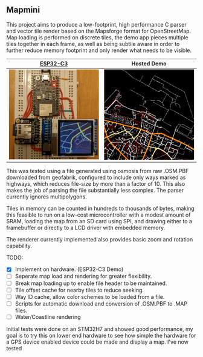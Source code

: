 ## Mapmini

This project aims to produce a low-footprint, high performance C parser and vector tile render based on the Mapsforge format for OpenStreetMap.
Map loading is performed on discrete tiles, the demo app pieces multiple tiles together in each frame, as well as being subtile aware in order to further reduce memory footprint and only render what needs to be visible.

[ESP32-C3](https://github.com/btheobald/mapmini_esp32c3) |  Hosted Demo
-------------------------|-------------------------
<img src=espc3.jpg alt="Example of the library running on an ESP32-C3" width="500">|![Example of a rendered map](example.png)

This was tested using a file generated using osmosis from raw .OSM.PBF downloaded from geofabrik, configured to include only ways marked as highways, which reduces file-size by more than a factor of 10. This also makes the job of parsing the file substantially less complex. The parser currently ignores multipolygons.

Tiles in memory can be counted in hundreds to thousands of bytes, making this feasible to run on a low-cost microcontroller with a modest amount of SRAM, loading the map from an SD card using SPI, and drawing either to a framebuffer or directly to a LCD driver with embedded memory.

The renderer currently implemented also provides basic zoom and rotation capability.

TODO:
- [x] Implement on hardware. (ESP32-C3 Demo) 
- [ ] Seperate map load and rendering for greater flexibility.
- [ ] Break map loading up to enable file header to be maintained.
- [ ] Tile offset cache for nearby tiles to reduce seeking.
- [ ] Way ID cache, allow color schemes to be loaded from a file.
- [ ] Scripts for automatic download and conversion of .OSM.PBF to .MAP files.
- [ ] Water/Coastline rendering

Initial tests were done on an STM32H7 and showed good performance, my goal is to try this on lower end hardware to see how simple the hardware for a GPS device enabled device could be made and display a map. I've now tested

